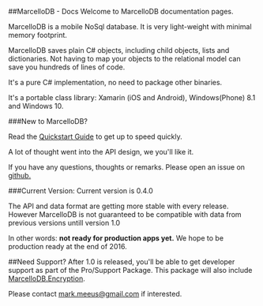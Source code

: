 ##MarcelloDB - Docs
Welcome to MarcelloDB documentation pages.

MarcelloDB is a mobile NoSql database.
It is very light-weight with minimal memory footprint.

MarcelloDB saves plain C# objects, including child objects, lists and dictionaries.
Not having to map your objects to the relational model can save you hundreds of lines of code.

It's a pure C# implementation, no need to package other binaries.

It's a portable class library: Xamarin (iOS and Android), Windows(Phone) 8.1 and Windows 10.


###New to MarcelloDB?

Read the [Quickstart Guide](quickstart.md) to get up to speed quickly.

A lot of thought went into the API design, we you'll like it.

If you have any questions, thoughts or remarks. Please open an issue on [github.](https://github.com/markmeeus/marcellodb/issues)

###Current Version:
Current version is 0.4.0

The API and data format are getting more stable with every release. However MarcelloDB is not guaranteed to be compatible with data from previous versions untill version 1.0

In other words: **not ready for production apps yet.**
We hope to be production ready at the end of 2016.

##Need Support?
After 1.0 is released, you'll be able to get developer support as part of the Pro/Support Package. This package will also include [MarcelloDB.Encryption](encryption.html).

Please contact mark.meeus@gmail.com if interested.